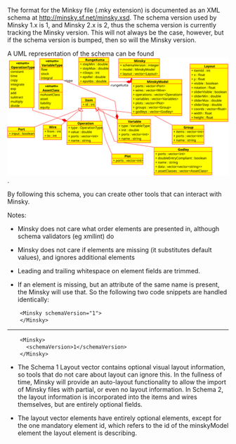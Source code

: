 The format for the Minksy file (.mky extension) is documented as an XML schema at <http://minsky.sf.net/minsky.xsd>. The schema version used by Minsky 1.x is 1, and Minsky 2.x is 2, thus the schema version is currently tracking the Minsky version. This will not always be the case, however, but if the schema version is bumped, then so will the Minsky version. 

A UML representation of the schema can be found ![here](../MinskySchema1.svg).


By following this schema, you can create other tools that can interact with Minsky.

Notes:

* Minsky does not care what order elements are presented in, although schema validators (eg xmllint) do

* Minsky does not care if elements are missing (it substitutes default values), and ignores additional elements

* Leading and trailing whitespace on element fields are trimmed.

* If an element is missing, but an attribute of the same name is present, the Minsky will use that. So the following two code snippets are handled identically:

~~~~~~~~~~~~~~~~
    <Minsky schemaVersion="1">
    </Minsky>
~~~~~~~~~~~~~~~~
------------
~~~~~~~~~~~~~~~~
    <Minsky>
      <schemaVersion>1</schemaVersion>
    </Minsky>
~~~~~~~~~~~~~~~~

* The Schema 1 Layout vector contains optional visual layout information, so tools that do not care about layout can ignore this. In the fullness of time, Minsky will provide an auto-layout functionality to allow the import of Minsky files with partial, or even no layout information. In Schema 2, the layout information is incorporated into the items and wires themselves, but are entirely optional fields.

* The layout vector elements have entirely optional elements, except for the one mandatory element id, which refers to the id of the minskyModel element the layout element is describing. 
